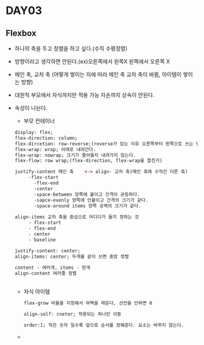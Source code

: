 # DAY03

## Flexbox

- 하나의 축을 두고 정렬을 하고 싶다.(수직 수평정렬)

- 방향이라고 생각하면 안된다.(ex)오른쪽에서 왼쪽X 왼쪽에서 오른쪽 X

- 메인 축, 교차 축 (어떻게 쌓이는 지에 따라 메인 축 교차 축이 바뀜, 아이템이 쌓이는 방향)

- 대원칙 부모에서 자식까지만 적용 가능 자손까지 상속이 안된다.

- 속성이 나뉜다.

  - 부모 컨테이너

  ```HTML
  display: flex;
  flex-direction: column;
  flex-dircetion: row-reverse;(reverse가 있는 이유 오른쪽부터 왼쪽으로 쓰는 언어가 있다.)
  flex-wrap: wrap; 아래로 내려간다.
  flex-wrap: nowrap; 크기가 줄어들지 내려가지 않는다.
  flex-flow: row wrap;(flex-direction, flex-wrap을 합친거)
  
  justify-content 메인 축    <-> align- 교차 축(메인 축에 수직인 다른 축)
   	   -flex-start
         -flex-end
         -center
         -space-between 양쪽에 붙이고 간격이 균등하다.
         -sapce-evenly 양쪽에 안붙이고 간격의 크기가 같다.
         -space-around items 양쪽 공백의 크기가 같다.
      
  align-items 교차 축을 중심으로 어디다가 둘지 정하는 것
       - flex-start
       - flex-end
       - center
       - baseline
  
  justify-content: center;
  align-items: center; 두개를 같이 쓰면 중앙 정렬
      
  content - 여러개, items - 한개
  align-content 여러줄 정렬
      
  
  ```

   

  - 자식 아이템

    ```html
    flex-grow 비율을 지정해서 여백을 채운다, 선언을 안하면 0
    
    align-self: cneter; 적용되는 하나만 이동
    
    order:1; 작은 숫자 일수록 앞으로 순서를 정해준다. 요소는 바뀌지 않는다.
    ```

  - 